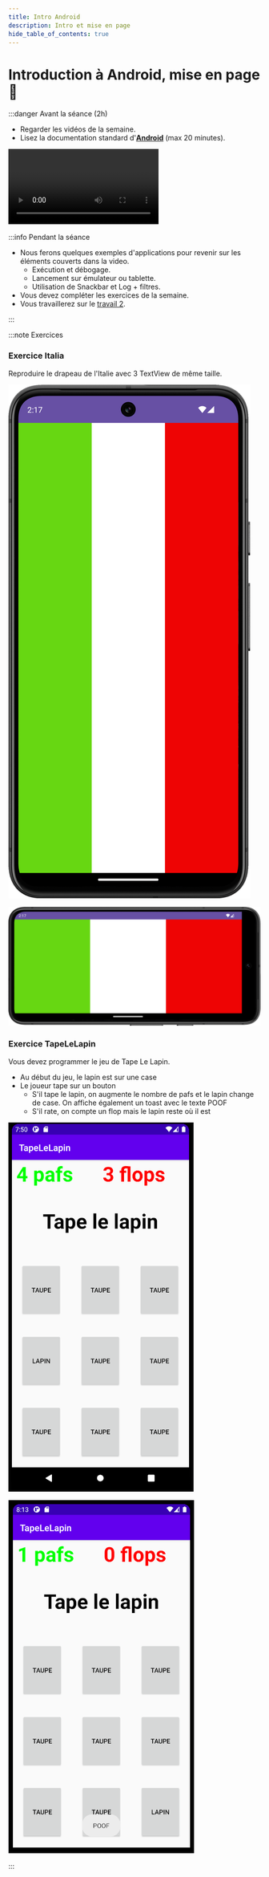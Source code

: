 ```yaml
---
title: Intro Android
description: Intro et mise en page
hide_table_of_contents: true
---
```


# Introduction à Android, mise en page 🤖

<Row>

<Column>

:::danger Avant la séance (2h)

- Regarder les vidéos de la semaine.
- Lisez la documentation standard d'**[Android](https://developer.android.com/index.html)** (max 20 minutes).

<Video url="https://youtu.be/5rBZ4P06usU" />

Code après la video [ici](https://github.com/jorisdeguet/tapeLeLapinKotlin24/tree/main).

Note : la video suivante est très ancienne mais toutes les explications s'appliquent exactement pareil.

<Video url="https://youtu.be/x-dQ5Sa0Ns0" />

:::

</Column>

<Column>

:::info Pendant la séance

- Nous ferons quelques exemples d'applications pour revenir sur les éléments couverts dans la video.
  - Exécution et débogage.
  - Lancement sur émulateur ou tablette.
  - Utilisation de Snackbar et Log + filtres.
- Vous devez compléter les exercices de la semaine.
- Vous travaillerez sur le [travail 2](../tp/tp2).

:::

</Column>

</Row>

:::note Exercices

### Exercice Italia

Reproduire le drapeau de l'Italie avec 3 TextView de même taille.

<Row>

<Column size="4">

![Italia Portrait](_6.1-intro-android/italia_portait.png)

</Column>

<Column size="8">

![italia Paysage](_6.1-intro-android/italia_paysage.png)

</Column>

</Row>

### Exercice TapeLeLapin

Vous devez programmer le jeu de Tape Le Lapin.

- Au début du jeu, le lapin est sur une case
- Le joueur tape sur un bouton
  - S'il tape le lapin, on augmente le nombre de pafs et le lapin change de case. On affiche également un toast avec le texte POOF
  - S'il rate, on compte un flop mais le lapin reste où il est

<Row>

<Column size="6">

![tape_le_lapin](_6.1-intro-android/Tape_le_lapin.png)

</Column>

<Column size="6">

![tape_le_lapin_2](_6.1-intro-android/Tape_le_lapin2.png)

</Column>

</Row>

:::
